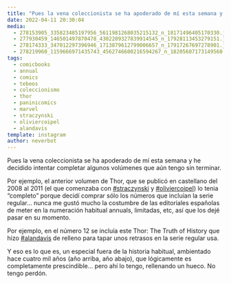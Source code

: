 ```yaml
---
title: "Pues la vena coleccionista se ha apoderado de mí esta semana y he decidido intentar completar algunos volúmenes que aún tengo sin terminar"
date: 2022-04-11 20:30:04
media: 
  - 278153905_335823485197956_5611981268035215132_n_18171496405170330.jpg
  - 277930459_146501497870478_4302209327839914545_n_17928113453279151.jpg
  - 278174333_347012297396946_1713879612799006657_n_17917267697278901.jpg
  - 278219960_1159666971435743_4562746600216594267_n_18205607173149560.jpg
tags: 
  - comicbooks
  - annual
  - comics
  - tebeos
  - coleccionismo
  - thor
  - paninicomics
  - marvel
  - straczynski
  - oliviercoipel
  - alandavis
template: instagram
author: neverbot
---
```


Pues la vena coleccionista se ha apoderado de mí esta semana y he decidido intentar completar algunos volúmenes que aún tengo sin terminar. 

Por ejemplo, el anterior volumen de Thor, que se publicó en castellano del 2008 al 2011 (el que comenzaba con [#straczynski](/tags/straczynski) y [#oliviercoipel](/tags/oliviercoipel)) lo tenia “completo” porque decidí comprar sólo los números que incluían la serie regular… nunca me gustó mucho la costumbre de las editoriales españolas de meter en la numeración habitual annuals, limitadas, etc, así que los dejé pasar en su momento. 

Por ejemplo, en el número 12 se incluía este Thor: The Truth of History que hizo [#alandavis](/tags/alandavis) de relleno para tapar unos retrasos en la serie regular usa.

Y eso es lo que es, un especial fuera de la historia habitual, ambientado hace cuatro mil años (año arriba, año abajo), que lógicamente es completamente prescindible… pero ahí lo tengo, rellenando un hueco. No tengo perdón.


